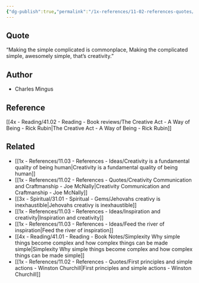 ```yaml
---
{"dg-publish":true,"permalink":"/1x-references/11-02-references-quotes/making-the-simple-complicated-is-commonplace-charles-mingus/","title":"Making the simple complicated is commonplace - Charles Mingus","dgShowBacklinks":false}
---
```



## Quote
“Making the simple complicated is commonplace, Making the complicated simple, awesomely simple, that’s creativity.”

## Author
- Charles Mingus

## Reference
[[4x - Reading/41.02 - Reading - Book reviews/The Creative Act - A Way of Being - Rick Rubin\|The Creative Act - A Way of Being - Rick Rubin]]

## Related
- [[1x - References/11.03 - References - Ideas/Creativity is a fundamental quality of being human\|Creativity is a fundamental quality of being human]]
- [[1x - References/11.02 - References - Quotes/Creativity Communication and Craftmanship - Joe McNally\|Creativity Communication and Craftmanship - Joe McNally]]
- [[3x - Spiritual/31.01 - Spiritual - Gems/Jehovahs creativy is inexhaustible\|Jehovahs creativy is inexhaustible]]
- [[1x - References/11.03 - References - Ideas/Inspiration and creativity\|Inspiration and creativity]]
- [[1x - References/11.03 - References - Ideas/Feed the river of inspiration\|Feed the river of inspiration]]
- [[4x - Reading/41.01 - Reading - Book Notes/Simplexity Why simple things become complex and how complex things can be made simple\|Simplexity Why simple things become complex and how complex things can be made simple]]
- [[1x - References/11.02 - References - Quotes/First principles and simple actions - Winston Churchill\|First principles and simple actions - Winston Churchill]]